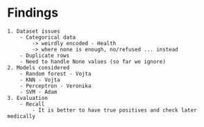 # Findings
    1. Dataset issues
        - Categorical data
            -> weirdly encoded - Health 
            -> where none is enough, no/refused ... instead
        - Duplicate rows
        - Need to handle None values (so far we ignore)
    2. Models considered
        - Random forest - Vojta
        - KNN - Vojta
        - Perceptron - Veronika
        - SVM - Adam 
    3. Evaluation
        - Recall
            - It is better to have true positives and check later medically

